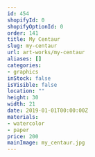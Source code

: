```yaml
---
id: 454
shopifyId: 0
shopifyOptionId: 0
order: 141
title: My Centaur
slug: my-centaur
url: art-works/my-centaur
aliases: []
categories:
- graphics
inStock: false
isVisible: false
location: ""
height: 30
width: 21
date: 2019-01-01T00:00:00Z
materials:
- watercolor
- paper
price: 200
mainImage: my_centaur.jpg
---
```

